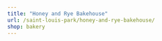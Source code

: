 ```yaml
---
title: "Honey and Rye Bakehouse"
url: /saint-louis-park/honey-and-rye-bakehouse/
shop: bakery
---
```

